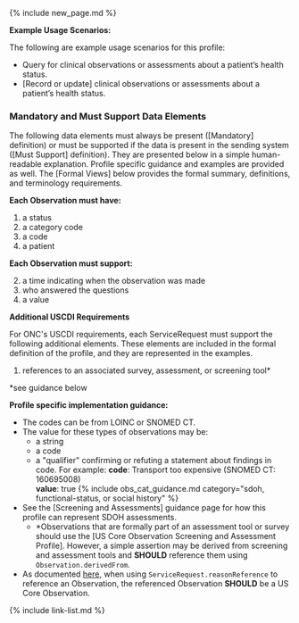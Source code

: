 {% include new_page.md %}

**Example Usage Scenarios:**

The following are example usage scenarios for this profile:

-  Query for clinical observations or assessments about a patient’s health status.
-  [Record or update] clinical observations or assessments about a patient’s health status.

### Mandatory and Must Support Data Elements


The following data elements must always be present ([Mandatory] definition) or must be supported if the data is present in the sending system ([Must Support] definition). They are presented below in a simple human-readable explanation. Profile specific guidance and examples are provided as well. The [Formal Views] below provides the formal summary, definitions, and terminology requirements.

**Each Observation must have:**

1. a status
1. a category code
2. a code
3. a patient

**Each Observation must support:**

2. a time indicating when the observation was made
3. who answered the questions
4. a value

**Additional USCDI Requirements**

For ONC's USCDI requirements, each ServiceRequest must support the following additional elements. These elements are included in the formal definition of the profile, and they are represented in the examples.

1. references to an associated survey, assessment, or screening tool*

\*see guidance below

**Profile specific implementation guidance:**

- The codes can be from LOINC or SNOMED CT.
- The value for these types of observations may be:
  -  a string
  -  a code
  -  a "qualifier" confirming or refuting a statement about findings in code. For example:
      **code**: Transport too expensive (SNOMED CT: 160695008)  
      **value**: true
{% include obs_cat_guidance.md category="sdoh, functional-status, or social history" %}
- See the [Screening and Assessments] guidance page for how this profile can represent SDOH assessments.
  - \*Observations that are formally part of an assessment tool or survey should use the [US Core Observation Screening and Assessment Profile]. However, a simple assertion may be derived from screening and assessment tools and **SHOULD** reference them using `Observation.derivedFrom`.
- As documented [here](general-guidance.html#referencing-us-core-profiles), when using `ServiceRequest.reasonReference` to reference an Observation, the referenced Observation **SHOULD** be a US Core Observation.

{% include link-list.md %}
